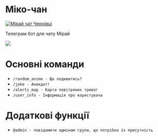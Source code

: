 # Міко-чан

[ ![Мірай чат Чернівці](https://img.shields.io/badge/Мірай%20чат%20%7C%20Чернівці-grey?style=flat-square&logo=telegram)](https://t.me/+o8EiUWiA_kwwMTc6)

Телеграм бот для чату Мірай

![⁠](https://media.giphy.com/media/anDhBXwgvIa7m/giphy.gif)

# Основні команди

- `/random_anime - Що подивитись?`
- `/joke - Анекдот!`
- `/alerts_map - Карта повітряних тривог`
- `/user_info - Інформація про користувача`

# Додаткові функції

- `@admin - повідомити адмінам групи, що потрібна їх присутність`
